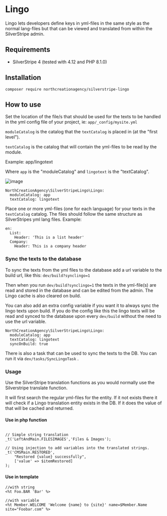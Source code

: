 # Lingo

Lingo lets developers define keys in yml-files in the same style as the normal lang-files but that can be viewed and translated from within the SilverStripe admin.

## Requirements

* SilverStripe 4 (tested with 4.12 and PHP 8.1.0)

## Installation

`composer require northcreationagency/silverstripe-lingo`

## How to use

Set the location of the file/s that should be used for the texts to be handled in the yml config file of your project, ie:  `app/_config/mysite.yml`

`moduleCatalog` is the catalog that the `textCatalog` is placed in (at the "first level").

`textCatalog` is the catalog that will contain the yml-files to be read by the module.

Example: app/lingotext

Where `app` is the "moduleCatalog" and `lingotext` is the "textCatalog".

![image](https://user-images.githubusercontent.com/1150252/213649472-ca70054c-2587-4cfe-9534-acd6ca48b904.png)

```
NorthCreationAgency\SilverStripeLingo\Lingo:
  moduleCatalog: app
  textCatalog: lingotext
```
Place one or more yml-files (one for each language) for your texts in the `textCatalog` catalog.
The files should follow the same structure as SilverStripes yml lang files.
Example:

```
en:
  List:
    Header: 'This is a list header'
  Company:
    Header: This is a company header
```

### Sync the texts to the database

To sync the texts from the yml files to the database add a url variable to the build url, like this: `dev/build?synclingo=1`  

Then when you run `dev/build?synclingo=1` the texts in the yml-file(s) are read and stored in the database and can be edited from the admin.
The Lingo cache is also cleared on build.

You can also add an extra config variable if you want it to always sync the lingo texts upon build. If you do the config like this the lingo texts will be read and synced to the database upon every `dev/build` without the need to use the url variable.

```
NorthCreationAgency\SilverStripeLingo\Lingo:
  moduleCatalog: app
  textCatalog: lingotext
  syncOnBuild: true
```
There is also a task that can be used to sync the texts to the DB. You can run it via `dev/tasks/SyncLingoTask` . 

### Usage

Use the SilverStripe translation functions as you would normally use the Silverstripe translate function. 

It will first search the regular yml-files for the entity. If it not 
exists there it will check if a Lingo translation entity exists in the DB. If it does the value of that will be cached and returned.


#### Use in php function

```

// Simple string translation
_t('LeftAndMain.FILESIMAGES','Files & Images');

// Using injection to add variables into the translated strings.
_t('CMSMain.RESTORED',
    "Restored {value} successfully",
    ['value' => $itemRestored]
);

```

#### Use in template
```
//with string
<%t Foo.BAR 'Bar' %>

//with variable
<%t Member.WELCOME 'Welcome {name} to {site}' name=$Member.Name site="Foobar.com" %>

```
